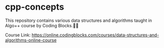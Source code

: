 # cpp-concepts
This repository contains various data structures and algorithms taught in Algo++ course by Coding Blocks.🚀🙌

Course Link: https://online.codingblocks.com/courses/data-structures-and-algorithms-online-course
